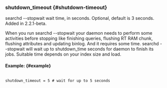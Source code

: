 ### shutdown_timeout {#shutdown-timeout}

searchd --stopwait wait time, in seconds. Optional, default is 3 seconds. Added in 2.2.1-beta.

When you run searchd --stopwait your daemon needs to perform some activities before stopping like finishing queries, flushing RT RAM chunk, flushing attributes and updating binlog. And it requires some time. searchd --stopwait will wait up to shutdown_time seconds for daemon to finish its jobs. Suitable time depends on your index size and load.

#### Example: {#example}

```

shutdown_timeout = 5 # wait for up to 5 seconds

```